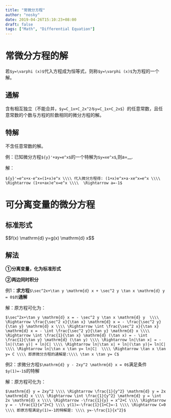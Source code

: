 ```yaml
---
title: "常微分方程"
author: "nosky"
date: 2019-04-26T15:10:23+08:00
draft: false
tags: ["Math", "Differential Equation"]
---
```


# 常微分方程的解

若`$y=\varphi (x)$`代入方程成为恒等式，则称`$y=\varphi (x)$`为方程的一个解。

## 通解

含有相互独立（不能合并，`$y=C_1x+C_2x^2与y=C_1x+C_2x$`）的任意常数，且任意常数的个数与方程的阶数相同的微分方程的解。

## 特解

不含任意常数的解。

例：已知微分方程`${y}'+ay=e^x$`的一个特解为`$y=xe^x$`,则a=__.

解：

`${y}'=e^x+x·e^x=(1+x)e^x \\\\
代入微分方程得: (1+x)e^x+a·xe^x=e^x \\\\
\Rightarrow (1+x+ax)e^x=e^x \\\\ 
\Rightarrow a=-1$`

# 可分离变量的微分方程

## 标准形式

<div>$$f(x) \mathrm{d} y=g(x) \mathrm{d} x$$</div>

## 解法

**①分离变量，化为标准形式**

**②两边同时积分**

例1：**求方程**`$\sec^2x+\tan y \mathrm{d} x + \sec^2 y \tan x \mathrm{d} y = 0$的`**通解**

解：原方程可化为：

`$\sec^2x+\tan y \mathrm{d} x = - \sec^2 y \tan x \mathrm{d} y  \\\\
\Rightarrow \frac{\sec^2 x}{\tan x} \mathrm{d} x = - \frac{\sec^2 y}{\tan y} \mathrm{d} x \\\\
\Rightarrow \int \frac{\sec^2 x}{\tan x} \mathrm{d} x = - \int \frac{\sec^2 y}{\tan y} \mathrm{d} x \\\\
\Rightarrow \int \frac{1}{\tan x} \mathrm{d} (\tan x) = - \int \frac{1}{\tan y} \mathrm{d} (\tan y) \\\\
\Rightarrow ln|\tan x| = - ln|(\tan y)| + ln|C| \\\\
\Rightarrow ln|\tan x| + ln|(\tan y)|= ln|C| \\\\
\Rightarrow ln|\tan x \tan y= ln|C|  \\\\
\Rightarrow \tan x \tan y= C \\\\
即原微分方程的通解是:\\\\
\tan x \tan y= C$`

例2：求微分方程`$\mathrm{d} y - 2xy^2 \mathrm{d} x = 0$`满足条件`$y(1)=-1$`的特解

解：原方程可化为：

`$\mathrm{d} y = 2xy^2 \\\\
                 \Rightarrow \frac{1}{y^2} \mathrm{d} y = 2x \mathrm{d} x \\\\
                 \Rightarrow \int \frac{1}{y^2} \mathrm{d} y = \int 2x \mathrm{d} x \\\\
                 \Rightarrow -\frac{1}{y} = x^2+C \\\\
                 \Rightarrow y = - \frac{1}{x^2+C} \\\\
                 y(1)=-\frac{1}{1+C}=-1 \\\\
                 \Rightarrow C=0 \\\\
                 即原方程满足y(1)=-1的特解是: \\\\
                 y=-\frac{1}{x^2}$`